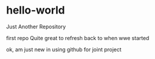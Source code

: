 # hello-world
Just Another Repository

first repo
Quite great to refresh back to when wwe started


ok, am just new in using github for joint project
